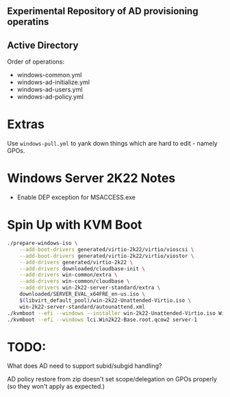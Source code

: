 ## Experimental Repository of AD provisioning operatins



## Active Directory

Order of operations:

- windows-common.yml
- windows-ad-initialize.yml
- windows-ad-users.yml
- windows-ad-policy.yml

# Extras

Use `windows-pull.yml` to yank down things which are hard to edit - namely GPOs.

# Windows Server 2K22 Notes

* Enable DEP exception for MSACCESS.exe

# Spin Up with KVM Boot

```bash
./prepare-windows-iso \
    --add-boot-drivers generated/virtio-2k22/virtio/vioscsi \
    --add-boot-drivers generated/virtio-2k22/virtio/viostor \
    --add-drivers generated/virtio-2k22 \
    --add-drivers downloaded/cloudbase-init \
    --add-drivers win-common/extra \
    --add-drivers win-common/cloudbase \
    --add-drivers win-2k22-server-standard/extra \
    downloaded/SERVER_EVAL_x64FRE_en-us.iso \
    $(libvirt_default_pool)/win-2k22-Unattended-Virtio.iso \
    win-2k22-server-standard/autounattend.xml
./kvmboot --efi --windows --installer win-2k22-Unattended-Virtio.iso Win2k22-Base
./kvmboot --efi --windows lci.Win2k22-Base.root.qcow2 server-1
```

# TODO:

What does AD need to support subid/subgid handling?

AD policy restore from zip doesn't set scope/delegation on GPOs properly (so they won't apply as expected.)